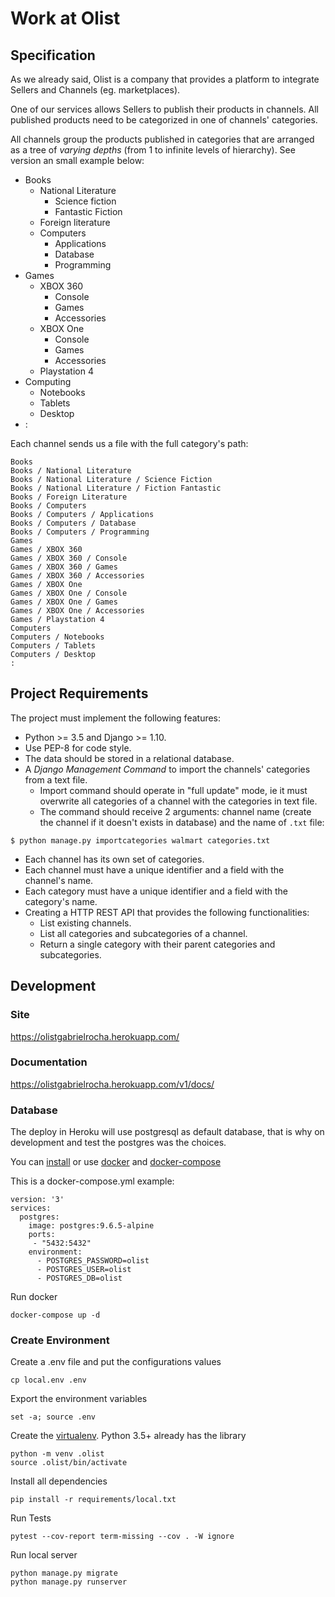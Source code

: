 # Work at Olist

## Specification

As we already said, Olist is a company that provides a platform to integrate
Sellers and Channels (eg. marketplaces).

One of our services allows Sellers to publish their products in channels. All
published products need to be categorized in one of channels' categories.

All channels group the products published in categories that are arranged as a
tree of *varying depths* (from 1 to infinite levels of hierarchy). See version
an small example below:

- Books
  - National Literature
    - Science fiction
    - Fantastic Fiction
  - Foreign literature
  - Computers
    - Applications
    - Database
    - Programming
- Games
  - XBOX 360
    - Console
    - Games
    - Accessories
  - XBOX One
    - Console
    - Games
    - Accessories
  - Playstation 4
- Computing
  - Notebooks
  - Tablets
  - Desktop
- :

Each channel sends us a file with the full category's path:

```
Books
Books / National Literature
Books / National Literature / Science Fiction
Books / National Literature / Fiction Fantastic
Books / Foreign Literature
Books / Computers
Books / Computers / Applications
Books / Computers / Database
Books / Computers / Programming
Games
Games / XBOX 360
Games / XBOX 360 / Console
Games / XBOX 360 / Games
Games / XBOX 360 / Accessories
Games / XBOX One
Games / XBOX One / Console
Games / XBOX One / Games
Games / XBOX One / Accessories
Games / Playstation 4
Computers
Computers / Notebooks
Computers / Tablets
Computers / Desktop
:
```

## Project Requirements

The project must implement the following features:

- Python >= 3.5 and Django >= 1.10.
- Use PEP-8 for code style.
- The data should be stored in a relational database.
- A *Django Management Command* to import the channels' categories from a text file.
  - Import command should operate in "full update" mode, ie it must overwrite
    all categories of a channel with the categories in text file.
  - The command should receive 2 arguments: channel name (create the channel if
    it doesn't exists in database) and the name of `.txt` file:

```
$ python manage.py importcategories walmart categories.txt
```

- Each channel has its own set of categories.
- Each channel must have a unique identifier and a field with the channel's
  name.
- Each category must have a unique identifier and a field with the category's
  name.
- Creating a HTTP REST API that provides the following functionalities:
  - List existing channels.
  - List all categories and subcategories of a channel.
  - Return a single category with their parent categories and subcategories.


## Development

### Site
https://olistgabrielrocha.herokuapp.com/

### Documentation

https://olistgabrielrocha.herokuapp.com/v1/docs/

### Database
The deploy in Heroku will use postgresql as default database,
that is why on development and test the postgres was the choices.

You can [install](https://www.postgresql.org/download/) 
or use [docker](https://www.docker.com/get-docker)
and [docker-compose](https://docs.docker.com/compose/install/)

This is a docker-compose.yml example:
```
version: '3'
services:
  postgres:
    image: postgres:9.6.5-alpine
    ports:
     - "5432:5432"
    environment:
      - POSTGRES_PASSWORD=olist
      - POSTGRES_USER=olist
      - POSTGRES_DB=olist
```

Run docker
```
docker-compose up -d
```

### Create Environment

Create a .env file and put the configurations values
```
cp local.env .env
```

Export the environment variables
```
set -a; source .env
```

Create the [virtualenv](https://virtualenv.pypa.io/en/stable/).
Python 3.5+ already has the library
```
python -m venv .olist
source .olist/bin/activate
```

Install all dependencies
```
pip install -r requirements/local.txt
```

Run Tests
```
pytest --cov-report term-missing --cov . -W ignore
```

Run local server
```
python manage.py migrate
python manage.py runserver
```